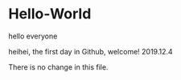 # Hello-World
hello everyone

heihei, the first day in Github, welcome! 2019.12.4

There is no change in this file.
